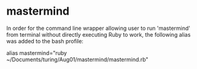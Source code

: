 mastermind
==========

In order for the command line wrapper allowing user to run
 'mastermind' from terminal without directly executing Ruby to work,
 the following alias was added to the bash profile:

 alias mastermind="ruby ~/Documents/turing/Aug01/mastermind/mastermind.rb"
